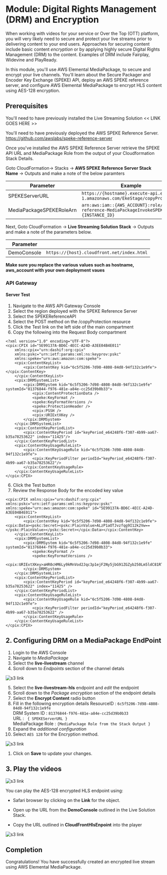 # Module: Digital Rights Management (DRM) and Encryption

When working with videos for your service or Over the Top (OTT) platform, you will very likely need to secure and protect your live streams prior to delivering content to your end users. Approaches for securing content include basic content _encryption_ or by applying highly secure Digital Rights Management (DRM) to the content. Examples of DRM include Fairplay, Widevine and PlayReady.

In this module, you'll use AWS Elemental MediaPackage, to secure and encrypt your live channels. You'll learn about the Secure Packager and Encoder Key Exchange (SPEKE) API, deploy an AWS SPEKE reference server, and configure AWS Elemental MediaPackage to encrypt HLS  content using AES-128 encryption.

## Prerequisites
You'll need to have previously installed the Live Streaming Solution
<< LINK GOES HERE >>

You'll need to have previously deployed the AWS SPEKE Reference Server.<br/>
https://github.com/awslabs/speke-reference-server

Once you've installed the AWS SPEKE Reference Server retrieve the SPEKE API URL and MediaPackage Role from the output of your Cloudformation Stack Details. 

Goto CloudFormation-> Stacks -> **AWS SPEKE Reference Server Stack Name** -> Outputs
and make a  note of the below paramters

| Parameter | Example  |
|--------------------------|-------------------------------------------------------------------------------------------|
| SPEKEServerURL |``` https://{hostname}.execute-api.eu-west-1.amazonaws.com/EkeStage/copyProtection ``` |
| MediaPackageSPEKERoleArn|``` arn:aws:iam::{AWS_ACCOUNT}:role/speke-reference-MediaPackageInvokeSPEKERole-{INSTANCE_ID} ``` |

Next, Goto CloudFormation -> **Live Streaming Solution Stack** -> Outputs and make a note of the parameters below.

| Parameter |  |
|--------------------------|-------------------------------------------------------------------------------------------|
| DemoConsole |``` https://{host}.cloudfront.net/index.html ``` |

**Make sure you replace the various values such as hostname, aws_account with your own deployment vaues**

### API Gateway

#### Server Test

1. Navigate to the AWS API Gateway Console
1. Select the region deployed with the SPEKE Reference Server
1. Select the SPEKEReferenceAPI
1. Select the POST method on the /copyProtection resource
1. Click the Test link on the left side of the main compartment
1. Copy the following into the Request Body compartment
```
<?xml version="1.0" encoding="UTF-8"?>
<cpix:CPIX id="5E99137A-BD6C-4ECC-A24D-A3EE04B4E011" 
    xmlns:cpix="urn:dashif:org:cpix" 
    xmlns:pskc="urn:ietf:params:xml:ns:keyprov:pskc" 
    xmlns:speke="urn:aws:amazon:com:speke">
    <cpix:ContentKeyList>
        <cpix:ContentKey kid="6c5f5206-7d98-4808-84d8-94f132c1e9fe"></cpix:ContentKey>
    </cpix:ContentKeyList>
    <cpix:DRMSystemList>
        <cpix:DRMSystem kid="6c5f5206-7d98-4808-84d8-94f132c1e9fe" systemId="81376844-f976-481e-a84e-cc25d39b0b33">
            <cpix:ContentProtectionData />
            <speke:KeyFormat />
            <speke:KeyFormatVersions />
            <speke:ProtectionHeader />
            <cpix:PSSH />
            <cpix:URIExtXKey />
        </cpix:DRMSystem>
    </cpix:DRMSystemList>
    <cpix:ContentKeyPeriodList>
        <cpix:ContentKeyPeriod id="keyPeriod_e64248f6-f307-4b99-aa67-b35a78253622" index="11425"/>
    </cpix:ContentKeyPeriodList>
    <cpix:ContentKeyUsageRuleList>
        <cpix:ContentKeyUsageRule kid="6c5f5206-7d98-4808-84d8-94f132c1e9fe">
            <cpix:KeyPeriodFilter periodId="keyPeriod_e64248f6-f307-4b99-aa67-b35a78253622"/>
        </cpix:ContentKeyUsageRule>
    </cpix:ContentKeyUsageRuleList>
</cpix:CPIX>
```
6. Click the Test button
1. Review the Response Body for the encoded key value
```
<cpix:CPIX xmlns:cpix="urn:dashif:org:cpix" xmlns:pskc="urn:ietf:params:xml:ns:keyprov:pskc" xmlns:speke="urn:aws:amazon:com:speke" id="5E99137A-BD6C-4ECC-A24D-A3EE04B4E011">
    <cpix:ContentKeyList>
        <cpix:ContentKey kid="6c5f5206-7d98-4808-84d8-94f132c1e9fe"><cpix:Data><pskc:Secret><pskc:PlainValue>ALzP1aOTJvzfqg9I12k2Vw==</pskc:PlainValue></pskc:Secret></cpix:Data></cpix:ContentKey>
    </cpix:ContentKeyList>
    <cpix:DRMSystemList>
        <cpix:DRMSystem kid="6c5f5206-7d98-4808-84d8-94f132c1e9fe" systemId="81376844-f976-481e-a84e-cc25d39b0b33">
            <speke:KeyFormat />
            <speke:KeyFormatVersions />
            <cpix:URIExtXKey>aHR0cHM6Ly9kMnVod2Jqc3p1ejF2Ny5jbG91ZGZyb250Lm5ldC81RTk5MTM3QS1CRDZDLTRFQ0MtQTI0RC1BM0VFMDRCNEUwMTEvNmM1ZjUyMDYtN2Q5OC00ODA4LTg0ZDgtOTRmMTMyYzFlOWZl</cpix:URIExtXKey>
        </cpix:DRMSystem>
    </cpix:DRMSystemList>
    <cpix:ContentKeyPeriodList>
        <cpix:ContentKeyPeriod id="keyPeriod_e64248f6-f307-4b99-aa67-b35a78253622" index="11425" />
    </cpix:ContentKeyPeriodList>
    <cpix:ContentKeyUsageRuleList>
        <cpix:ContentKeyUsageRule kid="6c5f5206-7d98-4808-84d8-94f132c1e9fe">
            <cpix:KeyPeriodFilter periodId="keyPeriod_e64248f6-f307-4b99-aa67-b35a78253622" />
        </cpix:ContentKeyUsageRule>
    </cpix:ContentKeyUsageRuleList>
</cpix:CPIX>
```
## 2. Configuring DRM on a MediaPackage EndPoint

1. Login to the AWS Console
1. Navigate to *MediaPackage*
1. Select the **live-livestream** channel
1. Scroll down to *Endpoints* section of the channel detals

![s3 link](./images/live_mediapackage-endpoints.png)

5. Select the **live-livestream-hls** endpoint and *edit* the endpoint
1. Scroll down to the *Package encryption* section of the endpoint details
1. Select the **Encrypt Content** radio button
1. Fill in the following encryption details
ResourceID : ```6c5f5206-7d98-4808-84d8-94f132c1e9fe``` <br>
DRM System ID :  ```81376844-f976-481e-a84e-cc25d39b0b33``` <br>
URL : ``` { SPEKEServerURL }``` <br>
MediaPackage Role : ```{MediaPackage Role from the Stack Output }```
1. Expand the *additional configuration*  
1. Select `AES 128` for the Encryption method.

![s3 link](./images/live_mediapackage_drm_config.png)
1. Click on **Save** to update your changes.

## 3. Play the videos

![s3 link](./images/live_mediapackage-encryption_config.png)

You can play the AES-128 encrypted HLS endpoint  using:
* Safari browser by clicking on the **Link** for the object.

* Open up the URL from the **DemoConsole** outlined in the Live Solution Stack.
* Copy the URL outlined in  **CloudFrontHlsEnpoint**  into the player

![s3 link](./images/live_mediapackage-preview-hls.png)

## Completion

Congratulations!  You have successfully created an encrypted live stream using  AWS Elemental MediaPackage. 

